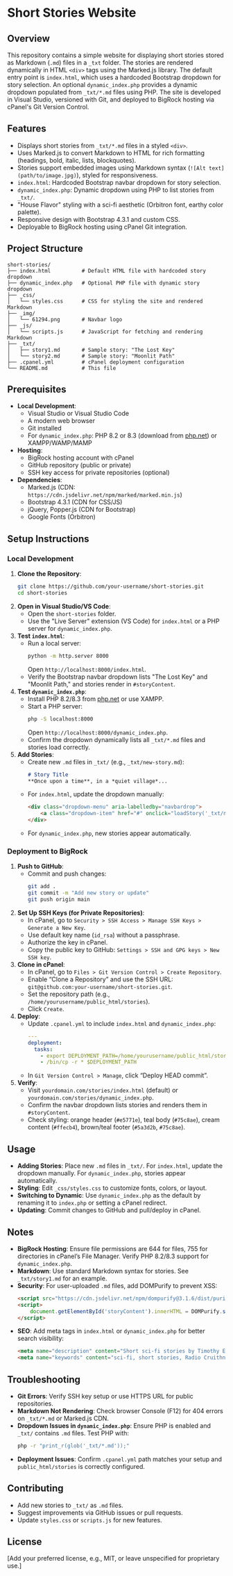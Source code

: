 # Short Stories Website

## Overview
This repository contains a simple website for displaying short stories stored as Markdown (`.md`) files in a `_txt` folder. The stories are rendered dynamically in HTML `<div>` tags using the Marked.js library. The default entry point is `index.html`, which uses a hardcoded Bootstrap dropdown for story selection. An optional `dynamic_index.php` provides a dynamic dropdown populated from `_txt/*.md` files using PHP. The site is developed in Visual Studio, versioned with Git, and deployed to BigRock hosting via cPanel's Git Version Control.

## Features
- Displays short stories from `_txt/*.md` files in a styled `<div>`.
- Uses Marked.js to convert Markdown to HTML for rich formatting (headings, bold, italic, lists, blockquotes).
- Stories support embedded images using Markdown syntax (`![Alt text](path/to/image.jpg)`), styled for responsiveness.
- `index.html`: Hardcoded Bootstrap navbar dropdown for story selection.
- `dynamic_index.php`: Dynamic dropdown using PHP to list stories from `_txt/`.
- "House Flavor" styling with a sci-fi aesthetic (Orbitron font, earthy color palette).
- Responsive design with Bootstrap 4.3.1 and custom CSS.
- Deployable to BigRock hosting using cPanel Git integration.

## Project Structure
```
short-stories/
├── index.html          # Default HTML file with hardcoded story dropdown
├── dynamic_index.php   # Optional PHP file with dynamic story dropdown
├── _css/
│   └── styles.css      # CSS for styling the site and rendered Markdown
├── _img/
│   └── 61294.png       # Navbar logo
├── _js/
│   └── scripts.js      # JavaScript for fetching and rendering Markdown
├── _txt/
│   ├── story1.md       # Sample story: "The Lost Key"
│   └── story2.md       # Sample story: "Moonlit Path"
├── .cpanel.yml         # cPanel deployment configuration
└── README.md           # This file
```

## Prerequisites
- **Local Development**:
  - Visual Studio or Visual Studio Code
  - A modern web browser
  - Git installed
  - For `dynamic_index.php`: PHP 8.2 or 8.3 (download from [php.net](https://www.php.net/downloads.php)) or XAMPP/WAMP/MAMP
- **Hosting**:
  - BigRock hosting account with cPanel
  - GitHub repository (public or private)
  - SSH key access for private repositories (optional)
- **Dependencies**:
  - Marked.js (CDN: `https://cdn.jsdelivr.net/npm/marked/marked.min.js`)
  - Bootstrap 4.3.1 (CDN for CSS/JS)
  - jQuery, Popper.js (CDN for Bootstrap)
  - Google Fonts (Orbitron)

## Setup Instructions
### Local Development
1. **Clone the Repository**:
   ```bash
   git clone https://github.com/your-username/short-stories.git
   cd short-stories
   ```
2. **Open in Visual Studio/VS Code**:
   - Open the `short-stories` folder.
   - Use the "Live Server" extension (VS Code) for `index.html` or a PHP server for `dynamic_index.php`.
3. **Test `index.html`**:
   - Run a local server:
     ```bash
     python -m http.server 8000
     ```
     Open `http://localhost:8000/index.html`.
   - Verify the Bootstrap navbar dropdown lists "The Lost Key" and "Moonlit Path," and stories render in `#storyContent`.
4. **Test `dynamic_index.php`**:
   - Install PHP 8.2/8.3 from [php.net](https://www.php.net/downloads.php) or use XAMPP.
   - Start a PHP server:
     ```bash
     php -S localhost:8000
     ```
     Open `http://localhost:8000/dynamic_index.php`.
   - Confirm the dropdown dynamically lists all `_txt/*.md` files and stories load correctly.
5. **Add Stories**:
   - Create new `.md` files in `_txt/` (e.g., `_txt/new-story.md`):
     ```markdown
     # Story Title
     **Once upon a time**, in a *quiet village*...
     ```
   - For `index.html`, update the dropdown manually:
     ```html
     <div class="dropdown-menu" aria-labelledby="navbardrop">
         <a class="dropdown-item" href="#" onclick="loadStory('_txt/new-story.md')">New Story</a>
     </div>
     ```
   - For `dynamic_index.php`, new stories appear automatically.

### Deployment to BigRock
1. **Push to GitHub**:
   - Commit and push changes:
     ```bash
     git add .
     git commit -m "Add new story or update"
     git push origin main
     ```
2. **Set Up SSH Keys (for Private Repositories)**:
   - In cPanel, go to `Security > SSH Access > Manage SSH Keys > Generate a New Key`.
   - Use default key name (`id_rsa`) without a passphrase.
   - Authorize the key in cPanel.
   - Copy the public key to GitHub: `Settings > SSH and GPG keys > New SSH key`.
3. **Clone in cPanel**:
   - In cPanel, go to `Files > Git Version Control > Create Repository`.
   - Enable “Clone a Repository” and use the SSH URL: `git@github.com:your-username/short-stories.git`.
   - Set the repository path (e.g., `/home/yourusername/public_html/stories`).
   - Click `Create`.
4. **Deploy**:
   - Update `.cpanel.yml` to include `index.html` and `dynamic_index.php`:
     ```yaml
     ---
     deployment:
       tasks:
         - export DEPLOYMENT_PATH=/home/yourusername/public_html/stories
         - /bin/cp -r * $DEPLOYMENT_PATH
     ```
   - In `Git Version Control > Manage`, click “Deploy HEAD commit”.
5. **Verify**:
   - Visit `yourdomain.com/stories/index.html` (default) or `yourdomain.com/stories/dynamic_index.php`.
   - Confirm the navbar dropdown lists stories and renders them in `#storyContent`.
   - Check styling: orange header (`#e5771e`), teal body (`#75c8ae`), cream content (`#ffecb4`), brown/teal footer (`#5a3d2b`, `#75c8ae`).

## Usage
- **Adding Stories**: Place new `.md` files in `_txt/`. For `index.html`, update the dropdown manually. For `dynamic_index.php`, stories appear automatically.
- **Styling**: Edit `_css/styles.css` to customize fonts, colors, or layout.
- **Switching to Dynamic**: Use `dynamic_index.php` as the default by renaming it to `index.php` or setting a cPanel redirect.
- **Updating**: Commit changes to GitHub and pull/deploy in cPanel.

## Notes
- **BigRock Hosting**: Ensure file permissions are 644 for files, 755 for directories in cPanel’s File Manager. Verify PHP 8.2/8.3 support for `dynamic_index.php`.
- **Markdown**: Use standard Markdown syntax for stories. See `_txt/story1.md` for an example.
- **Security**: For user-uploaded `.md` files, add DOMPurify to prevent XSS:
  ```html
  <script src="https://cdn.jsdelivr.net/npm/dompurify@3.1.6/dist/purify.min.js"></script>
  <script>
      document.getElementById('storyContent').innerHTML = DOMPurify.sanitize(marked.parse(data));
  </script>
  ```
- **SEO**: Add meta tags in `index.html` or `dynamic_index.php` for better search visibility:
  ```html
  <meta name="description" content="Short sci-fi stories by Timothy Eisenacher, rendered from Markdown.">
  <meta name="keywords" content="sci-fi, short stories, Radio Cruithne, Timothy Eisenacher">
  ```

## Troubleshooting
- **Git Errors**: Verify SSH key setup or use HTTPS URL for public repositories.
- **Markdown Not Rendering**: Check browser Console (F12) for 404 errors on `_txt/*.md` or Marked.js CDN.
- **Dropdown Issues in `dynamic_index.php`**: Ensure PHP is enabled and `_txt/` contains `.md` files. Test PHP with:
  ```bash
  php -r "print_r(glob('_txt/*.md'));"
  ```
- **Deployment Issues**: Confirm `.cpanel.yml` path matches your setup and `public_html/stories` is correctly configured.

## Contributing
- Add new stories to `_txt/` as `.md` files.
- Suggest improvements via GitHub issues or pull requests.
- Update `styles.css` or `scripts.js` for new features.

## License
[Add your preferred license, e.g., MIT, or leave unspecified for proprietary use.]